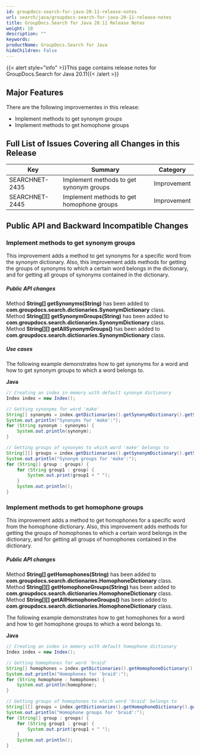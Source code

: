 ```yaml
---
id: groupdocs-search-for-java-20-11-release-notes
url: search/java/groupdocs-search-for-java-20-11-release-notes
title: GroupDocs.Search for Java 20.11 Release Notes
weight: 10
description: ""
keywords: 
productName: GroupDocs.Search for Java
hideChildren: False
---
```

{{< alert style="info" >}}This page contains release notes for GroupDocs.Search for Java 20.11{{< /alert >}}

## Major Features

There are the following improvementes in this release:

  - Implement methods to get synonym groups
  - Implement methods to get homophone groups

## Full List of Issues Covering all Changes in this Release

| Key | Summary | Category |
| --- | --- | --- |
| SEARCHNET-2435 | Implement methods to get synonym groups   | Improvement |
| SEARCHNET-2445 | Implement methods to get homophone groups | Improvement |

## Public API and Backward Incompatible Changes

### Implement methods to get synonym groups

This improvement adds a method to get synonyms for a specific word from the synonym dictionary. Also, this improvement adds methods for getting the groups of synonyms to which a certain word belongs in the dictionary, and for getting all groups of synonyms contained in the dictionary.

##### Public API changes

Method **String[] getSynonyms(String)** has been added to **com.groupdocs.search.dictionaries.SynonymDictionary** class.  
Method **String[]\[] getSynonymGroups(String)** has been added to **com.groupdocs.search.dictionaries.SynonymDictionary** class.  
Method **String[]\[] getAllSynonymGroups()** has been added to **com.groupdocs.search.dictionaries.SynonymDictionary** class.

##### Use cases

The following example demonstrates how to get synonyms for a word and how to get synonym groups to which a word belongs to.

**Java**

```java
// Creating an index in memory with default synonym dictionary
Index index = new Index();

// Getting synonyms for word 'make'
String[] synonyms = index.getDictionaries().getSynonymDictionary().getSynonyms("make");
System.out.println("Synonyms for 'make':");
for (String synonym : synonyms) {
    System.out.println(synonym);
}

// Getting groups of synonyms to which word 'make' belongs to
String[][] groups = index.getDictionaries().getSynonymDictionary().getSynonymGroups("make");
System.out.println("Synonym groups for 'make':");
for (String[] group : groups) {
    for (String group1 : group) {
        System.out.print(group1 + " ");
    }
    System.out.println();
}
```

### Implement methods to get homophone groups

This improvement adds a method to get homophones for a specific word from the homophone dictionary. Also, this improvement adds methods for getting the groups of homophones to which a certain word belongs in the dictionary, and for getting all groups of homophones contained in the dictionary.

##### Public API changes

Method **String[] getHomophones(String)** has been added to **com.groupdocs.search.dictionaries.HomophoneDictionary** class.  
Method **String[]\[] getHomophoneGroups(String)** has been added to **com.groupdocs.search.dictionaries.HomophoneDictionary** class.  
Method **String[]\[] getAllHomophoneGroups()** has been added to **com.groupdocs.search.dictionaries.HomophoneDictionary** class.

The following example demonstrates how to get homophones for a word and how to get homophone groups to which a word belongs to.

**Java**

```java
// Creating an index in memory with default homophone dictionary
Index index = new Index();

// Getting homophones for word 'braid'
String[] homophones = index.getDictionaries().getHomophoneDictionary().getHomophones("braid");
System.out.println("Homophones for 'braid':");
for (String homophone : homophones) {
    System.out.println(homophone);
}

// Getting groups of homophones to which word 'braid' belongs to
String[][] groups = index.getDictionaries().getHomophoneDictionary().getHomophoneGroups("braid");
System.out.println("Homophone groups for 'braid':");
for (String[] group : groups) {
    for (String group1 : group) {
        System.out.print(group1 + " ");
    }
    System.out.println();
}
```
